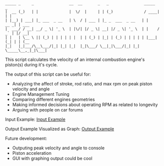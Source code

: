  ```
 _____ _     _                __  __       _   _                _____      _      
 |  __ (_)   | |              |  \/  |     | | (_)              / ____|    | |     
 | |__) | ___| |_ ___  _ __   | \  / | ___ | |_ _  ___  _ __   | |     __ _| | ___ 
 |  ___/ / __| __/ _ \| '_ \  | |\/| |/ _ \| __| |/ _ \| '_ \  | |    / _` | |/ __|
 | |   | \__ \ || (_) | | | | | |  | | (_) | |_| | (_) | | | | | |___| (_| | | (__ 
 |_|   |_|___/\__\___/|_| |_| |_|  |_|\___/ \__|_|\___/|_| |_|  \_____\__,_|_|\___|
 ```

This script calculates the velocity of an internal combustion engine's piston(s) during it's cycle.

The output of this script can be useful for:
* Analyzing the affect of stroke, rod ratio, and max rpm on peak piston velocity and angle
* Engine Management Tuning
* Comparing different engines geometries
* Making informed decisions about operating RPM as related to longevity
* Arguing with people on car forums

Input Example:
[Input Example](https://github.com/TomBarstow/Piston-Motion-Calc/blob/main/example.png?raw=true)

Output Example Visualized as Graph:
[Output Example](https://github.com/TomBarstow/Piston-Motion-Calc/blob/main/exampleGraph.png?raw=true)

Future development:
* Outputing peak velocity and angle to console
* Piston acceleration
* GUI with graphing output could be cool
